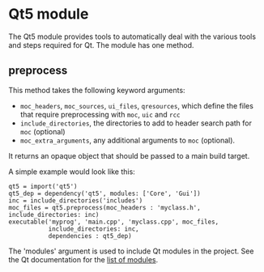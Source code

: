 # Qt5 module

The Qt5 module provides tools to automatically deal with the various
tools and steps required for Qt. The module has one method.

## preprocess

This method takes the following keyword arguments:
 - `moc_headers`, `moc_sources`, `ui_files`, `qresources`, which define the files that require preprocessing with `moc`, `uic` and `rcc`
 - `include_directories`, the directories to add to header search path for `moc` (optional)
 - `moc_extra_arguments`, any additional arguments to `moc` (optional).

It returns an opaque object that should be passed to a main build target.

A simple example would look like this:

```meson
qt5 = import('qt5')
qt5_dep = dependency('qt5', modules: ['Core', 'Gui'])
inc = include_directories('includes')
moc_files = qt5.preprocess(moc_headers : 'myclass.h', include_directories: inc)
executable('myprog', 'main.cpp', 'myclass.cpp', moc_files,
           include_directories: inc,
           dependencies : qt5_dep)
```


The 'modules' argument is used to include Qt modules in the project.
See the Qt documentation for the [list of
modules](http://doc.qt.io/qt-5/qtmodules.html).
